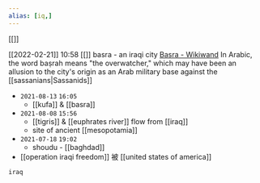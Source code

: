 ```yaml
---
alias: [iq,]
---
```

[[]]

[[2022-02-21]] 10:58 [[]]
basra - an iraqi city [Basra - Wikiwand](https://www.wikiwand.com/en/Basra)
In Arabic, the word baṣrah means "the overwatcher," which may have been an allusion to the city's origin as an Arab military base against the [[sassanians|Sassanids]]
- `2021-08-13`  `16:05`
	- [[kufa]] & [[basra]]
- `2021-08-08`  `15:56`
	- [[tigris]] & [[euphrates river]] flow from [[iraq]]
	- site of ancient [[mesopotamia]]
- `2021-07-18`  `19:02`
	- shoudu - [[baghdad]]
- [[operation iraqi freedom]] 被 [[united states of america]]

```query
iraq
```